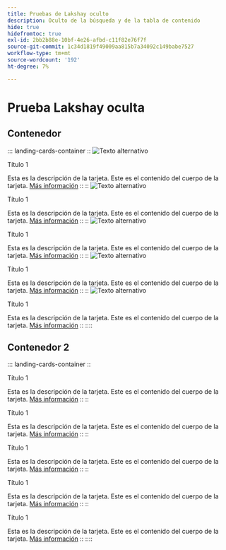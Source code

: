 ```yaml
---
title: Pruebas de Lakshay oculto
description: Oculto de la búsqueda y de la tabla de contenido
hide: true
hidefromtoc: true
exl-id: 2bb2b88e-10bf-4e26-afbd-c11f82e76f7f
source-git-commit: 1c34d1819f49009aa815b7a34092c149babe7527
workflow-type: tm+mt
source-wordcount: '192'
ht-degree: 7%

---
```



# Prueba Lakshay oculta

## Contenedor

::: landing-cards-container
::
![Texto alternativo](https://experienceleague.adobe.com/en/docs/experience-manager-sites-optimizer/content/media_1173e9b57de6809d27fd2ccd8809bd5cee2437e3d.png?width=2000&amp;format=webply&amp;optimize=medium&amp;lang=en)

Título 1

Esta es la descripción de la tarjeta.
Este es el contenido del cuerpo de la tarjeta.
[Más información](https://experienceleague.adobe.com/?lang=es)
::
::
![Texto alternativo](https://experienceleague.adobe.com/en/docs/experience-manager-sites-optimizer/content/media_1173e9b57de6809d27fd2ccd8809bd5cee2437e3d.png?width=2000&amp;format=webply&amp;optimize=medium&amp;lang=en)

Título 1

Esta es la descripción de la tarjeta.
Este es el contenido del cuerpo de la tarjeta.
[Más información](https://experienceleague.adobe.com/?lang=es)
::
::
![Texto alternativo](https://experienceleague.adobe.com/en/docs/experience-manager-sites-optimizer/content/media_1173e9b57de6809d27fd2ccd8809bd5cee2437e3d.png?width=2000&amp;format=webply&amp;optimize=medium&amp;lang=en)

Título 1

Esta es la descripción de la tarjeta.
Este es el contenido del cuerpo de la tarjeta.
[Más información](https://experienceleague.adobe.com/?lang=es)
::
::
![Texto alternativo](https://experienceleague.adobe.com/en/docs/experience-manager-sites-optimizer/content/media_1173e9b57de6809d27fd2ccd8809bd5cee2437e3d.png?width=2000&amp;format=webply&amp;optimize=medium&amp;lang=en)

Título 1

Esta es la descripción de la tarjeta.
Este es el contenido del cuerpo de la tarjeta.
[Más información](https://experienceleague.adobe.com/?lang=es)
::
::
![Texto alternativo](https://experienceleague.adobe.com/en/docs/experience-manager-sites-optimizer/content/media_1173e9b57de6809d27fd2ccd8809bd5cee2437e3d.png?width=2000&amp;format=webply&amp;optimize=medium&amp;lang=en)

Título 1

Esta es la descripción de la tarjeta.
Este es el contenido del cuerpo de la tarjeta.
[Más información](https://experienceleague.adobe.com/?lang=es)
::
::::

## Contenedor 2

::: landing-cards-container
::

Título 1

Esta es la descripción de la tarjeta.
Este es el contenido del cuerpo de la tarjeta.
[Más información](https://experienceleague.adobe.com/?lang=es)
::
::

Título 1

Esta es la descripción de la tarjeta.
Este es el contenido del cuerpo de la tarjeta.
[Más información](https://experienceleague.adobe.com/?lang=es)
::
::

Título 1

Esta es la descripción de la tarjeta.
Este es el contenido del cuerpo de la tarjeta.
[Más información](https://experienceleague.adobe.com/?lang=es)
::
::

Título 1

Esta es la descripción de la tarjeta.
Este es el contenido del cuerpo de la tarjeta.
[Más información](https://experienceleague.adobe.com/?lang=es)
::
::

Título 1

Esta es la descripción de la tarjeta.
Este es el contenido del cuerpo de la tarjeta.
[Más información](https://experienceleague.adobe.com/?lang=es)
::
::::
